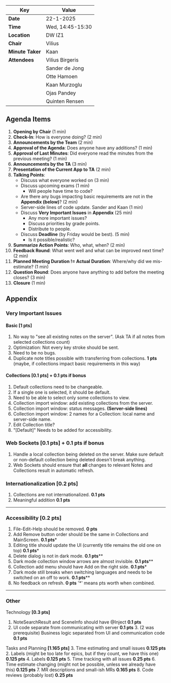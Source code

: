﻿
| **Key**          | **Value**        |  
| -----------------|------------------|  
| **Date**         | 22-1-2025        |  
| **Time**         | Wed, 14:45-15:30 |  
| **Location**     | DW IZ1           |  
| **Chair**        | Vilius   |  
| **Minute Taker** | Kaan      |  
| **Attendees**    | Vilius Birgeris  |  
|                  | Sander de Jong   |  
|                  | Otte Hamoen      |  
|                  | Kaan Murzoglu    |  
|                  | Ojas Pandey      |  
|                  | Quinten Rensen   |  
  
  
## Agenda Items  
1. **Opening by Chair** (1 min)  
2. **Check-In**: How is everyone doing? (2 min)  
3. **Announcements by the Team** (2 min)  
4. **Approval of the Agenda**: Does anyone have any additions? (1 min)  
5. **Approval of Last Minutes**: Did everyone read the minutes from the previous meeting? (1 min)  
6. **Announcements by the TA** (3 min)  
7. **Presentation of the Current App to TA** (2 min)  
8. **Talking Points**:  
   - Discuss what everyone worked on (3 min)  
   - Discuss upcoming exams (1 min)
	   - Will people have time to code?
   - Are there any bugs impacting basic requirements are not in the **Appendix (below)**? (2 min)  
   - Server-side lines of code update. Sander and Kaan (1 min) 
   - Discuss **Very Important Issues** in **Appendix** (25 min)  
	   - Any more important issues?
	   - Discuss priorities by grade points.
	   - Distribute to people.
	- Discuss **Deadline** (by Friday would be best). (5 min)
		- Is it possible/realistic?
9. **Summarize Action Points**: Who, what, when? (2 min)  
10. **Feedback Round**: What went well and what can be improved next time? (2 min)  
11. **Planned Meeting Duration != Actual Duration**: Where/why did we mis-estimate? (1 min)  
12. **Question Round**: Does anyone have anything to add before the meeting closes? (3 min)  
13. **Closure** (1 min)

## Appendix
### Very Important Issues
#### Basic [1 pts]
1. No way to "see all existing notes on the server". (Ask TA if all notes from selected collections count)
2. Optimization: Not every key stroke should be sent.
3. Need to be no bugs.
4. Duplicate note titles possible with transferring from collections. **1 pts** (maybe, if collections impact basic requirements in this way)

#### Collections [**0.1 pts**] + **0.1 pts** if bonus
1. Default collections need to be changeable.
2. If a single one is selected, it should be default.
3. Need to be able to select only some collections to view.
4. Collection import window: add existing collections from the server.
5. Collection import window: status messages. **(Server-side lines)**
6. Collection import window: 2 names for a Collection: local name and server-side name.
7. Edit Collection title?
8. "[Default]" Needs to be added for accessibility.

### Web Sockets  [**0.1 pts**] + **0.1 pts** if bonus
1. Handle a local collection being deleted on the server. Make sure default or non-default collection being deleted doesn't break anything.
2. Web Sockets should ensure that **all** changes to relevant Notes and Collections result in automatic refresh. 

### Internationalization **[0.2 pts]**
1.  Collections are not internationalized. **0.1 pts**
2.  Meaningful addition **0.1 pts**
---
### Accessibility [0.2 pts]
1. File-Edit-Help should be removed. **0 pts**
2. Add Remove button order should be the same in Collections and MainScreen. **0.1 pts***
3. Editing title should update the UI (currently title remains the old one on top) **0.1 pts***
4. Delete dialog is not in dark mode. **0.1 pts****
5. Dark mode collection window arrows are almost invisible. **0.1 pts****
6. Collection add menu should have Add on the right side. **0.1 pts***
7. Dark mode still breaks when switching languages and needs to be switched on an off to work. **0.1 pts****
8. No feedback on refresh. **0 pts**
'*' means pts worth when combined.

---
### Other 
Technology **[0.3 pts]**
1. NoteSearchResult and SceneInfo should have @Inject **0.1 pts**
2. UI code separate from communicating with server **0.1 pts**
	3. (2 was prerequisite) Business logic separated from UI and communication code **0.1 pts**

Tasks and Planning **[1.165 pts]**
3. Time estimating and small issues **0.125 pts**
	2.  Labels (might be too late for epics, but if they count, we have this one) **0.125 pts**
4. Labels **0.125 pts** 
5. Time tracking with all issues **0.25 pts**
6. Time estimate changing (might not be possible, unless we already have this) **0.125 pts**
7. MR descriptions and small-ish MRs **0.165 pts**
8. Code reviews (probably lost) **0.25 pts** 

